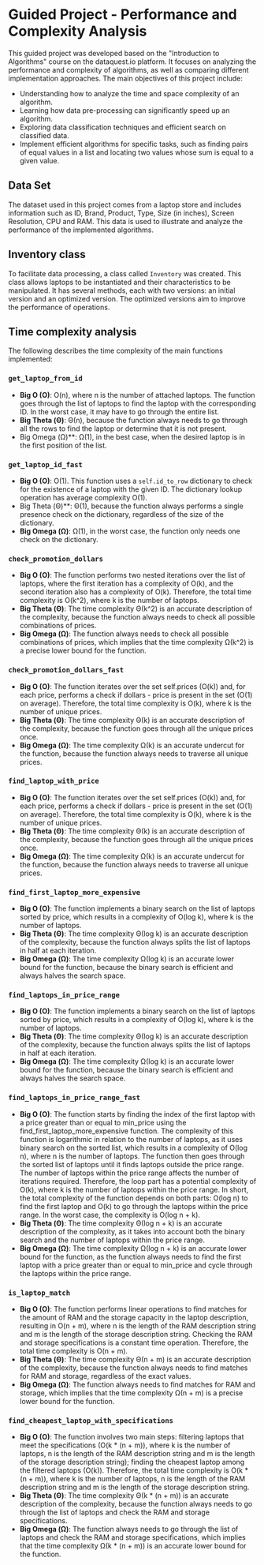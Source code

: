# Guided Project - Performance and Complexity Analysis

This guided project was developed based on the "Introduction to Algorithms" course on the dataquest.io platform. It focuses on analyzing the performance and complexity of algorithms, as well as comparing different implementation approaches. The main objectives of this project include:

- Understanding how to analyze the time and space complexity of an algorithm.
- Learning how data pre-processing can significantly speed up an algorithm.
- Exploring data classification techniques and efficient search on classified data.
- Implement efficient algorithms for specific tasks, such as finding pairs of equal values in a list and locating two values whose sum is equal to a given value.

## Data Set

The dataset used in this project comes from a laptop store and includes information such as ID, Brand, Product, Type, Size (in inches), Screen Resolution, CPU and RAM. This data is used to illustrate and analyze the performance of the implemented algorithms.

## Inventory class

To facilitate data processing, a class called `Inventory` was created. This class allows laptops to be instantiated and their characteristics to be manipulated. It has several methods, each with two versions: an initial version and an optimized version. The optimized versions aim to improve the performance of operations.

## Time complexity analysis
The following describes the time complexity of the main functions implemented:

### `get_laptop_from_id`
- **Big O (O)**: O(n), where n is the number of attached laptops. The function goes through the list of laptops to find the laptop with the corresponding ID. In the worst case, it may have to go through the entire list.
- **Big Theta (Θ)**: Θ(n), because the function always needs to go through all the rows to find the laptop or determine that it is not present.
- Big Omega (Ω)**: Ω(1), in the best case, when the desired laptop is in the first position of the list.

### `get_laptop_id_fast`
- **Big O (O)**: O(1). This function uses a `self.id_to_row` dictionary to check for the existence of a laptop with the given ID. The dictionary lookup operation has average complexity O(1).
- Big Theta (Θ)**: Θ(1), because the function always performs a single presence check on the dictionary, regardless of the size of the dictionary.
- **Big Omega (Ω)**: Ω(1), in the worst case, the function only needs one check on the dictionary.

### `check_promotion_dollars`
- **Big O (O)**: The function performs two nested iterations over the list of laptops, where the first iteration has a complexity of O(k), and the second iteration also has a complexity of O(k).
Therefore, the total time complexity is O(k^2), where k is the number of laptops.
- **Big Theta (Θ)**: The time complexity Θ(k^2) is an accurate description of the complexity, because the function always needs to check all possible combinations of prices.
- **Big Omega (Ω)**: The function always needs to check all possible combinations of prices, which implies that the time complexity Ω(k^2) is a precise lower bound for the function.

### `check_promotion_dollars_fast`
- **Big O (O)**: The function iterates over the set self.prices (O(k)) and, for each price, performs a check if dollars - price is present in the set (O(1) on average). Therefore, the total time complexity is O(k), where k is the number of unique prices.
- **Big Theta (Θ)**: The time complexity Θ(k) is an accurate description of the complexity, because the function goes through all the unique prices once.
- **Big Omega (Ω)**: The time complexity Ω(k) is an accurate undercut for the function, because the function always needs to traverse all unique prices.

### `find_laptop_with_price`
- **Big O (O)**: The function iterates over the set self.prices (O(k)) and, for each price, performs a check if dollars - price is present in the set (O(1) on average). Therefore, the total time complexity is O(k), where k is the number of unique prices.
- **Big Theta (Θ)**: The time complexity Θ(k) is an accurate description of the complexity, because the function goes through all the unique prices once.
- **Big Omega (Ω)**: The time complexity Ω(k) is an accurate undercut for the function, because the function always needs to traverse all unique prices.

### `find_first_laptop_more_expensive`
- **Big O (O)**: The function implements a binary search on the list of laptops sorted by price, which results in a complexity of O(log k), where k is the number of laptops.
- **Big Theta (Θ)**: The time complexity Θ(log k) is an accurate description of the complexity, because the function always splits the list of laptops in half at each iteration.
- **Big Omega (Ω)**: The time complexity Ω(log k) is an accurate lower bound for the function, because the binary search is efficient and always halves the search space.

### `find_laptops_in_price_range`
- **Big O (O)**: The function implements a binary search on the list of laptops sorted by price, which results in a complexity of O(log k), where k is the number of laptops.
- **Big Theta (Θ)**: The time complexity Θ(log k) is an accurate description of the complexity, because the function always splits the list of laptops in half at each iteration.
- **Big Omega (Ω)**: The time complexity Ω(log k) is an accurate lower bound for the function, because the binary search is efficient and always halves the search space.

### `find_laptops_in_price_range_fast`
- **Big O (O)**: The function starts by finding the index of the first laptop with a price greater than or equal to min_price using the find_first_laptop_more_expensive function. The complexity of this function is logarithmic in relation to the number of laptops, as it uses binary search on the sorted list, which results in a complexity of O(log n), where n is the number of laptops. The function then goes through the sorted list of laptops until it finds laptops outside the price range. The number of laptops within the price range affects the number of iterations required. Therefore, the loop part has a potential complexity of O(k), where k is the number of laptops within the price range. In short, the total complexity of the function depends on both parts: O(log n) to find the first laptop and O(k) to go through the laptops within the price range. In the worst case, the complexity is O(log n + k).
- **Big Theta (Θ)**: The time complexity Θ(log n + k) is an accurate description of the complexity, as it takes into account both the binary search and the number of laptops within the price range.
- **Big Omega (Ω)**: The time complexity Ω(log n + k) is an accurate lower bound for the function, as the function always needs to find the first laptop with a price greater than or equal to min_price and cycle through the laptops within the price range.

### `is_laptop_match`
- **Big O (O)**: The function performs linear operations to find matches for the amount of RAM and the storage capacity in the laptop description, resulting in O(n + m), where n is the length of the RAM description string and m is the length of the storage description string. Checking the RAM and storage specifications is a constant time operation. Therefore, the total time complexity is O(n + m).
- **Big Theta (Θ)**: The time complexity Θ(n + m) is an accurate description of the complexity, because the function always needs to find matches for RAM and storage, regardless of the exact values.
- **Big Omega (Ω)**: The function always needs to find matches for RAM and storage, which implies that the time complexity Ω(n + m) is a precise lower bound for the function.

### `find_cheapest_laptop_with_specifications`
- **Big O (O)**: The function involves two main steps: filtering laptops that meet the specifications (O(k * (n + m)), where k is the number of laptops, n is the length of the RAM description string and m is the length of the storage description string); finding the cheapest laptop among the filtered laptops (O(k)).
Therefore, the total time complexity is O(k * (n + m)), where k is the number of laptops, n is the length of the RAM description string and m is the length of the storage description string.
- **Big Theta (Θ)**: The time complexity Θ(k * (n + m)) is an accurate description of the complexity, because the function always needs to go through the list of laptops and check the RAM and storage specifications.
- **Big Omega (Ω)**: The function always needs to go through the list of laptops and check the RAM and storage specifications, which implies that the time complexity Ω(k * (n + m)) is an accurate lower bound for the function.
